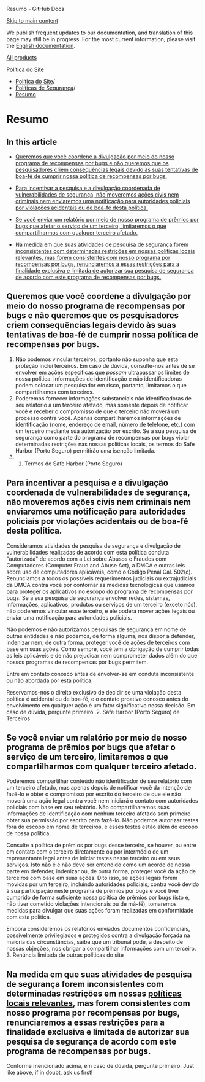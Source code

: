 Resumo - GitHub Docs

[Skip to main content](#main-content)

We publish frequent updates to our documentation, and translation of this page may still be in progress. For the most current information, please visit the [English documentation](/en).

[All products](/pt)

[Política do Site](/pt/site-policy)

* [Política do Site](/pt/site-policy)/
* [Políticas de Segurança](/pt/site-policy/security-policies)/
* [Resumo](/pt/site-policy/security-policies/github-bug-bounty-program-legal-safe-harbor)

Resumo
==========

In this article
----------

* [Queremos que você coordene a divulgação por meio do nosso programa de recompensas por bugs e não queremos que os pesquisadores criem consequências legais devido às suas tentativas de boa-fé de cumprir nossa política de recompensas por bugs.](#summary)

* [Para incentivar a pesquisa e a divulgação coordenada de vulnerabilidades de segurança, não moveremos ações civis nem criminais nem enviaremos uma notificação para autoridades policiais por violações acidentais ou de boa-fé desta política.](#1-safe-harbor-terms)

* [Se você enviar um relatório por meio de nosso programa de prêmios por bugs que afetar o serviço de um terceiro, limitaremos o que compartilharmos com qualquer terceiro afetado.](#2-third-party-safe-harbor)

* [Na medida em que suas atividades de pesquisa de segurança forem inconsistentes com determinadas restrições em nossas políticas locais relevantes, mas forem consistentes com nosso programa por recompensas por bugs, renunciaremos a essas restrições para a finalidade exclusiva e limitada de autorizar sua pesquisa de segurança de acordo com este programa de recompensas por bugs.](#3-limited-waiver-of-other-site-polices)

[](#summary)Queremos que você coordene a divulgação por meio do nosso programa de recompensas por bugs e não queremos que os pesquisadores criem consequências legais devido às suas tentativas de boa-fé de cumprir nossa política de recompensas por bugs.
----------

1. Não podemos vincular terceiros, portanto não suponha que esta proteção inclui terceiros. Em caso de dúvida, consulte-nos antes de se envolver em ações específicas que *possam* ultrapassar os limites de nossa política. Informações de identificação e não identificadoras podem colocar um pesquisador em risco, portanto, limitamos o que compartilhamos com terceiros.
2. Poderemos fornecer informações substanciais não identificadoras de seu relatório a um terceiro afetado, mas somente depois de notificar você e receber o compromisso de que o terceiro não moverá um processo contra você. Apenas compartilharemos informações de identificação (nome, endereço de email, número de telefone, etc.) com um terceiro mediante sua autorização por escrito. Se a sua pesquisa de segurança como parte do programa de recompensas por bugs violar determinadas restrições nas nossas políticas locais, os termos do Safe Harbor (Porto Seguro) permitirão uma isenção limitada.
3. 1. Termos do Safe Harbor (Porto Seguro)

[](#1-safe-harbor-terms)Para incentivar a pesquisa e a divulgação coordenada de vulnerabilidades de segurança, não moveremos ações civis nem criminais nem enviaremos uma notificação para autoridades policiais por violações acidentais ou de boa-fé desta política.
----------

Consideramos atividades de pesquisa de segurança e divulgação de vulnerabilidades realizadas de acordo com esta política conduta "autorizada" de acordo com a Lei sobre Abusos e Fraudes com Computadores (Computer Fraud and Abuse Act), a DMCA e outras leis sobre uso de computadores aplicáveis, como o Código Penal Cal. 502(c). Renunciamos a todos os possíveis requerimentos judiciais ou extrajudiciais da DMCA contra você por contornar as medidas tecnológicas que usamos para proteger os aplicativos no escopo do programa de recompensas por bugs. Se a sua pesquisa de segurança envolver redes, sistemas, informações, aplicativos, produtos ou serviços de um terceiro (exceto nós), não poderemos vincular esse terceiro, e ele poderá mover ações legais ou enviar uma notificação para autoridades policiais.

Não podemos e não autorizamos pesquisas de segurança em nome de outras entidades e não podemos, de forma alguma, nos dispor a defender, indenizar nem, de outra forma, proteger você de ações de terceiros com base em suas ações. Como sempre, você tem a obrigação de cumprir todas as leis aplicáveis e de não prejudicar nem comprometer dados além do que nossos programas de recompensas por bugs permitem.

Entre em contato conosco antes de envolver-se em conduta inconsistente ou não abordada por esta política.

Reservamos-nos o direito exclusivo de decidir se uma violação desta política é acidental ou de boa-fé, e o contato proativo conosco antes do envolvimento em qualquer ação é um fator significativo nessa decisão. Em caso de dúvida, pergunte primeiro. 2. Safe Harbor (Porto Seguro) de Terceiros

[](#2-third-party-safe-harbor)Se você enviar um relatório por meio de nosso programa de prêmios por bugs que afetar o serviço de um terceiro, limitaremos o que compartilharmos com qualquer terceiro afetado.
----------

Poderemos compartilhar conteúdo não identificador de seu relatório com um terceiro afetado, mas apenas depois de notificar você da intenção de fazê-lo e obter o compromisso por escrito do terceiro de que ele não moverá uma ação legal contra você nem iniciará o contato com autoridades policiais com base em seu relatório. Não compartilharemos suas informações de identificação com nenhum terceiro afetado sem primeiro obter sua permissão por escrito para fazê-lo. Não podemos autorizar testes fora do escopo em nome de terceiros, e esses testes estão além do escopo de nossa política.

Consulte a política de prêmios por bugs desse terceiro, se houver, ou entre em contato com o terceiro diretamente ou por intermédio de um representante legal antes de iniciar testes nesse terceiro ou em seus serviços. Isto não é e não deve ser entendido como um acordo de nossa parte em defender, indenizar ou, de outra forma, proteger você da ação de terceiros com base em suas ações. Dito isso, se ações legais forem movidas por um terceiro, incluindo autoridades policiais, contra você devido à sua participação neste programa de prêmios por bugs e você tiver cumprido de forma suficiente nossa política de prêmios por bugs (isto é, não tiver cometido violações intencionais ou de má-fé), tomaremos medidas para divulgar que suas ações foram realizadas em conformidade com esta política.

Embora consideremos os relatórios enviados documentos confidenciais, possivelmente privilegiados e protegidos contra a divulgação forçada na maioria das circunstâncias, saiba que um tribunal pode, a despeito de nossas objeções, nos obrigar a compartilhar informações com um terceiro. 3. Renúncia limitada de outras políticas do site

[](#3-limited-waiver-of-other-site-polices)Na medida em que suas atividades de pesquisa de segurança forem inconsistentes com determinadas restrições em nossas [políticas locais relevantes](/pt/site-policy), mas forem consistentes com nosso programa por recompensas por bugs, renunciaremos a essas restrições para a finalidade exclusiva e limitada de autorizar sua pesquisa de segurança de acordo com este programa de recompensas por bugs.
----------

Conforme mencionado acima, em caso de dúvida, pergunte primeiro. Just like above, if in doubt, ask us first!
